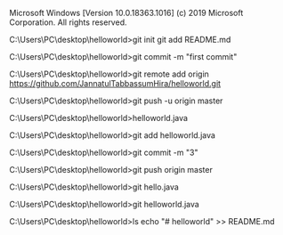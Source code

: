 Microsoft Windows [Version 10.0.18363.1016]
(c) 2019 Microsoft Corporation. All rights reserved.

C:\Users\PC\desktop\helloworld>git initgit add README.md

C:\Users\PC\desktop\helloworld>git commit -m "first commit"

C:\Users\PC\desktop\helloworld>git remote add origin https://github.com/JannatulTabbassumHira/helloworld.git

C:\Users\PC\desktop\helloworld>git push -u origin master

C:\Users\PC\desktop\helloworld>helloworld.java

C:\Users\PC\desktop\helloworld>git add helloworld.java

C:\Users\PC\desktop\helloworld>git commit -m "3"

C:\Users\PC\desktop\helloworld>git push origin master

C:\Users\PC\desktop\helloworld>git hello.java

C:\Users\PC\desktop\helloworld>git helloworld.java

C:\Users\PC\desktop\helloworld>ls echo "# helloworld" >> README.md

